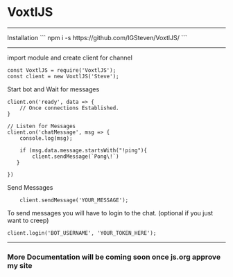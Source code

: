 <h1>VoxtlJS</h1>
<hr>
Installation
```
npm i -s https://github.com/IGSteven/VoxtlJS/
```
<hr>

import module and create client for channel
```
const VoxtlJS = require('VoxtlJS');
const client = new VoxtlJS('Steve');
```

Start bot and Wait for messages
```
client.on('ready', data => {
    // Once connections Established.
}

// Listen for Messages
client.on('chatMessage', msg => {
    console.log(msg);

    if (msg.data.message.startsWith("!ping"){
        client.sendMessage(`Pong\!`)
   }

})
```

Send Messages
```
    client.sendMessage('YOUR_MESSAGE');
```

To send messages you will have to login to the chat. (optional if you just want to creep)
```
client.login('BOT_USERNAME', 'YOUR_TOKEN_HERE');
```

<hr>
<h3>More Documentation will be coming soon once js.org approve my site<h3>
